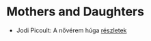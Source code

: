 # Mothers and Daughters

- Jodi Picoult: A nővérem húga [részletek](_details/Jodi%20Picoult.md#id_350)